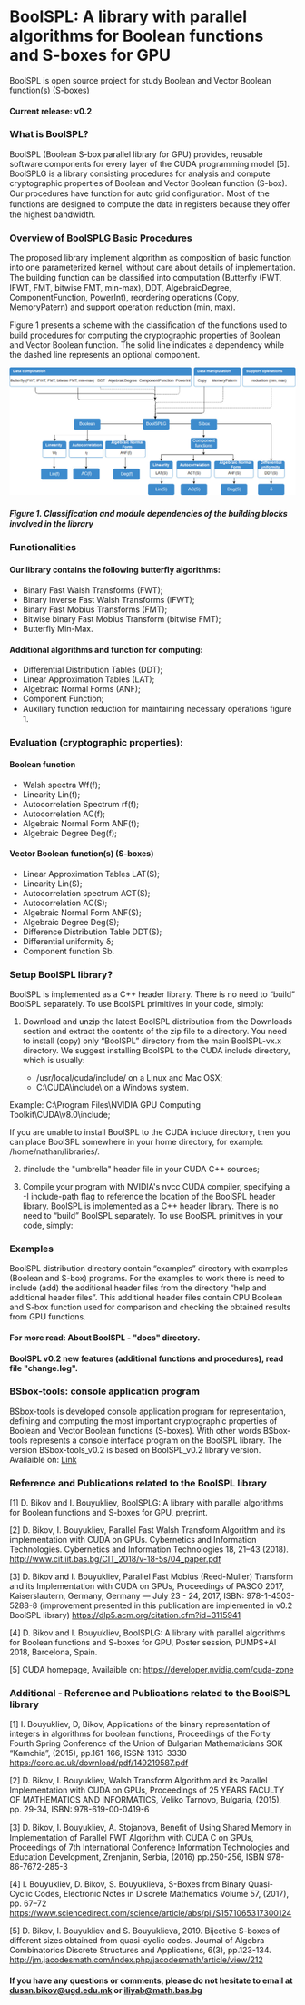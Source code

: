 # BoolSPL: A library with parallel algorithms for Boolean functions and S-boxes for GPU

BoolSPL is open source project for study Boolean and Vector Boolean function(s) (S-boxes) 

#### Current release: v0.2

### What is BoolSPL?
BoolSPL (Boolean S-box parallel library for GPU) provides, reusable software components for every layer of the CUDA programming model [5]. BoolSPLG is a library consisting procedures for analysis and compute cryptographic properties of Boolean and Vector Boolean function (S-box). Our procedures have function for auto grid conﬁguration. Most of the functions are designed to compute the data in registers because they oﬀer the highest bandwidth. 

### Overview of BoolSPLG Basic Procedures 
 The proposed library implement algorithm as composition of basic function into one parameterized kernel, without care about details of implementation. The building function can be classiﬁed into computation (Butterﬂy (FWT, IFWT, FMT, bitwise FMT, min-max), DDT, AlgebraicDegree, ComponentFunction, PowerInt), reordering operations (Copy, MemoryPatern) and support operation reduction (min, max).

Figure 1 presents a scheme with the classiﬁcation of the functions used to build procedures for computing the cryptographic properties of Boolean and Vector Boolean function. The solid line indicates a dependency while the dashed line represents an optional component.

![header image](https://github.com/BoolSPL/BoolSPL-CUDA-Library/blob/master/DiagramBoolSPL.jpg)

##### Figure 1. Classiﬁcation and module dependencies of the building blocks involved in the library

### Functionalities

#### Our library contains the following butterﬂy algorithms: 
- Binary Fast Walsh Transforms (FWT);
- Binary Inverse Fast Walsh Transforms (IFWT);
- Binary Fast Mobius Transforms (FMT);
- Bitwise binary Fast Mobius Transform (bitwise FMT);
- Butterfly Min-Max. 
#### Additional algorithms and function for computing:
- Differential Distribution Tables (DDT);
- Linear Approximation Tables (LAT); 
- Algebraic Normal Forms (ANF);
- Component Function; 
- Auxiliary function reduction for maintaining necessary operations ﬁgure 1.

### Evaluation (cryptographic properties): 
#### Boolean function
- Walsh spectra Wf(f);
- Linearity Lin(f);
- Autocorrelation Spectrum rf(f);
- Autocorrelation AC(f);
- Algebraic Normal Form ANF(f);
- Algebraic Degree Deg(f);


#### Vector Boolean function(s) (S-boxes)
- Linear Approximation Tables LAT(S);
- Linearity Lin(S);
- Autocorrelation spectrum ACT(S);
- Autocorrelation AC(S);
- Algebraic Normal Form ANF(S); 
- Algebraic Degree Deg(S);
- Difference Distribution Table DDT(S);
- Differential uniformity δ;
- Component function Sb. 

### Setup BoolSPL library?

BoolSPL is implemented as a C++ header library. There is no need to “build” BoolSPL separately. To use BoolSPL primitives in your code, simply:

1. Download and unzip the latest BoolSPL distribution from the Downloads section and extract the contents of the zip file to a directory. You need to install (copy) only “BoolSPL” directory from the main BoolSPL-vx.x directory. We suggest installing BoolSPL to the CUDA include directory, which is usually:

   - /usr/local/cuda/include/ on a Linux and Mac OSX;
   - C:\CUDA\include\ on a Windows system.

Example: C:\Program Files\NVIDIA GPU Computing Toolkit\CUDA\v8.0\include\;

If you are unable to install BoolSPL to the CUDA include directory, then you can place BoolSPL somewhere in your home directory, for example: /home/nathan/libraries/.

2. #include the "umbrella" header file in your CUDA C++ sources;

3. Compile your program with NVIDIA's nvcc CUDA compiler, specifying a -I include-path flag to reference the location of the BoolSPL header library. 
BoolSPL is implemented as a C++ header library. There is no need to “build” BoolSPL separately. To use BoolSPL primitives in your code, simply:

### Examples

BoolSPL distribution directory contain “examples” directory with examples (Boolean and S-box) programs. For the examples to work there is need to include (add) the additional header files from the directory “help and additional header files”. This additional header files contain CPU Boolean and S-box function used for comparison and checking the obtained results from GPU functions.

#### For more read: About BoolSPL - "docs" directory.

#### BoolSPL v0.2 new features (additional functions and procedures), read file "change.log".

### BSbox-tools: console application program

BSbox-tools is developed console application program for representation, defining and computing the most important cryptographic properties of Boolean and Vector Boolean functions (S-boxes). With other words BSbox-tools represents a console interface program on the BoolSPL library. The version BSbox-tools_v0.2 is based on BoolSPL_v0.2 library version. Availaible on: <a href="http://www.moi.math.bas.bg/moiuser/~data/Results/Crypto/BSbox-tools.html">Link</a>

### Reference and Publications related to the BoolSPL library

[1] D. Bikov and I. Bouyukliev, BoolSPLG: A library with parallel algorithms for Boolean functions and S-boxes for GPU, preprint.

[2] D. Bikov, I. Bouyukliev, Parallel Fast Walsh Transform Algorithm and its implementation with CUDA on GPUs. Cybernetics and Information Technologies. Cybernetics and Information Technologies 18, 21–43 (2018). http://www.cit.iit.bas.bg/CIT_2018/v-18-5s/04_paper.pdf

[3] D. Bikov and I. Bouyukliev, Parallel Fast Mobius (Reed-Muller) Transform and its Implementation with CUDA on GPUs, Proceedings of PASCO 2017, Kaiserslautern, Germany, Germany — July 23 - 24, 2017, ISBN: 978-1-4503-5288-8 (improvement presented in this publication are implemented in v0.2 BoolSPL library) https://dlp5.acm.org/citation.cfm?id=3115941

[4] D. Bikov and I. Bouyukliev, BoolSPLG: A library with parallel algorithms for Boolean functions and S-boxes for GPU, Poster session, PUMPS+AI 2018, Barcelona, Spain.

[5] CUDA homepage, Availaible on: https://developer.nvidia.com/cuda-zone

### Additional - Reference and Publications related to the BoolSPL library

[1] I. Bouyukliev, D, Bikov, Applications of the binary representation of integers in algorithms for boolean functions, Proceedings of the Forty Fourth Spring Conference of the Union of Bulgarian Mathematicians SOK “Kamchia”, (2015), pp.161-166, ISSN: 1313-3330 https://core.ac.uk/download/pdf/149219587.pdf

[2] D. Bikov, I. Bouyukliev, Walsh Transform Algorithm and its Parallel Implementation with CUDA on GPUs, Proceedings of 25 YEARS FACULTY OF MATHEMATICS AND INFORMATICS, Veliko Tarnovo, Bulgaria, (2015), pp. 29-34, ISBN: 978-619-00-0419-6

[3] D. Bikov, I. Bouyukliev, A. Stojanova, Beneﬁt of Using Shared Memory in Implementation of Parallel FWT Algorithm with CUDA C on GPUs, Proceedings of 7th International Conference Information Technologies and Education Development, Zrenjanin, Serbia, (2016) pp.250-256, ISBN 978-86-7672-285-3

[4] I. Bouyukliev, D. Bikov, S. Bouyuklieva, S-Boxes from Binary Quasi-Cyclic Codes, Electronic Notes in Discrete Mathematics Volume 57, (2017), pp. 67–72 https://www.sciencedirect.com/science/article/abs/pii/S1571065317300124

[5] D. Bikov, I. Bouyukliev and S. Bouyuklieva, 2019. Bijective S-boxes of different sizes obtained from quasi-cyclic codes. Journal of Algebra Combinatorics Discrete Structures and Applications, 6(3), pp.123-134. http://jm.jacodesmath.com/index.php/jacodesmath/article/view/212

#### If you have any questions or comments, please do not hesitate to email at dusan.bikov@ugd.edu.mk or iliyab@math.bas.bg
